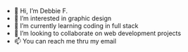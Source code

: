 - 👋 Hi, I’m Debbie F.
- 👀 I’m interested in graphic design
- 🌱 I’m currently learning coding in full stack
- 💞️ I’m looking to collaborate on web development projects
- 📫 You can reach me thru my email

<!---
debbiecodesigns/debbiecodesigns is a ✨ special ✨ repository because its `README.md` (this file) appears on your GitHub profile.
You can click the Preview link to take a look at your changes.
--->
